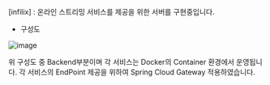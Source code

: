 [infilix]
  : 온라인 스트리밍 서비스를 제공을 위한 서버를 구현중입니다.
  
 - 구성도


![image](https://user-images.githubusercontent.com/14008231/158085231-988600a5-743e-4eb5-a58c-1b4620d25757.png)

위 구성도 중 Backend부분이며 각 서비스는 Docker의 Container 환경에서 운영됩니다.
각 서비스의 EndPoint 제공을 위하여 Spring Cloud Gateway 적용하였습니다.
